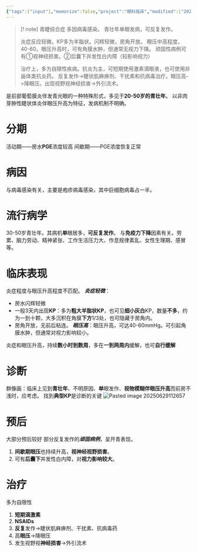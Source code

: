 ```yaml
---
{"tags":["input"],"memorize":false,"project":"眼科临床","modified":["2025-06-30","2025-06-29"],"aliases":["glaucomatocyclitic crisis","Posner-Schlossman syndrome"],"dg-publish":true,"permalink":"/Boxes/青光眼睫状体炎危象/","dgPassFrontmatter":true}
---
```


> [! note] 青睫综合症
> 多因病毒感染。
> 青壮年单眼发病，可反复发作。
> 
> 炎症反应轻微。KP多为羊脂状。闪辉轻微，房角开放。
> 眼压中高程度，40-60。眼压升高时，可有角膜水肿，但通常无视力下降。
> 顽固性病例可有①视神经损害。②后囊下并发性白内障（较影响视力）
>
> 治疗上，多为自限性疾病。抗炎为主，可短期使用激素滴眼液，也可使用非甾体类抗炎药。
> 反复发作->睫状肌麻痹剂、干扰素和抗病毒治疗。眼压高->降眼压。出现视野视神经损害->外引流术。

是前部葡萄膜炎伴发青光眼的一种特殊形式，多见于**20-50岁的青壮年**。
以非肉芽肿性睫状体炎伴眼压升高为特征，发病机制不明确。
# 分期
活动期——房水**PGE**浓度较高
间歇期——PGE浓度恢复正常

# 病因
与病毒感染有关，主要是疱疹病毒感染，其中巨细胞病毒占一半。

# 流行病学
30-50岁青壮年。其病机**单**眼居多，**可反复发作**。
与**免疫力下降**因素有关。劳累、脑力劳动、精神紧张、工作生活压力大、作息规律紊乱、女性生理期、感冒等。

# 临床表现
炎症程度与眼压升高程度不匹配。
***炎症轻微***：
- 房水闪辉轻微
- 一般3天内出现**KP**：多为**粗大羊脂状KP**，也可见**细小灰白**KP，数量**不多**，约为一到十颗，大多沉积在角膜**下方**1/3处，也可隐藏于房角内。
- 房角开放，无前后粘连。
***眼压高***：眼压升高，可达40-60mmHg。可引起角膜水肿，但通常对视力影响较小。

炎症和眼压升高，持续**数小时到数周**，多在**一到两周内**缓解，也可**自行缓解**

# 诊断
群像画：临床上见到**青壮年**、不明原因、**单**眼发作、**视物模糊伴眼压升高**而前房不浅时，应考虑。
找到**典型KP**是诊断的关键
![Pasted image 20250629112657](https://typora-notepic.oss-cn-shanghai.aliyuncs.com/Pasted%20image%2020250629112657.png)
# 预后
大部分预后较好
部分反复发作的***顽固病例***，呈开青表现。
1. **间歇期眼压**也持续升高，**视神经视野损害**。
2. 可有**后囊下**并发性白内障，对**视力影响较大**。

# 治疗
多为自限性
1. **短期滴激素**
2. **NSAIDs**
3. **反复**发作->睫状肌麻痹剂、干扰素、抗病毒药
4. 高**眼压**->降眼压
5. 发生视野视**神经损害**->外引流术